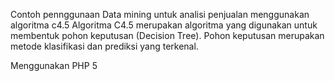 Contoh pennggunaan Data mining untuk analisi penjualan menggunakan algoritma c4.5
Algoritma C4.5 merupakan algoritma yang digunakan untuk membentuk pohon keputusan (Decision Tree). Pohon keputusan merupakan metode klasifikasi dan prediksi yang terkenal.

Menggunakan PHP 5
